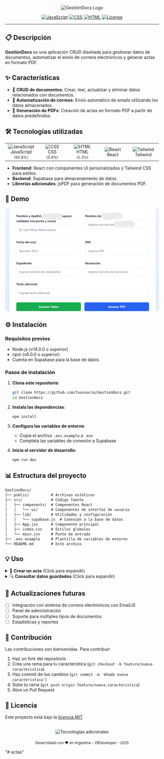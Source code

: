 <div align="center">
  <img src="https://img.shields.io/badge/GestiónDocs-v1.0-blue?style=for-the-badge&logo=react" alt="GestiónDocs Logo" width="400"/>
  
  [![JavaScript](https://img.shields.io/badge/JavaScript-92.8%25-F7DF1E?style=flat-square&logo=javascript)](https://developer.mozilla.org/en-US/docs/Web/JavaScript)
  [![CSS](https://img.shields.io/badge/CSS-5.9%25-1572B6?style=flat-square&logo=css3)](https://developer.mozilla.org/en-US/docs/Web/CSS)
  [![HTML](https://img.shields.io/badge/HTML-1.3%25-E34F26?style=flat-square&logo=html5)](https://developer.mozilla.org/en-US/docs/Web/HTML)
  [![License](https://img.shields.io/badge/License-MIT-green.svg)](https://opensource.org/licenses/MIT)
</div>

<hr />

## 📋 Descripción

**GestiónDocs** es una aplicación CRUD diseñada para gestionar datos de documentos, automatizar el envío de correos electrónicos y generar actas en formato PDF.

## ✨ Características

- 📝 **CRUD de documentos**: Crear, leer, actualizar y eliminar datos relacionados con documentos.
- 📧 **Automatización de correos**: Envío automático de emails utilizando los datos almacenados.
- 📄 **Generación de PDFs**: Creación de actas en formato PDF a partir de datos predefinidos.

## 🛠️ Tecnologías utilizadas

<div align="center">
  <table>
    <tr>
      <td align="center" width="96">
        <img src="https://skillicons.dev/icons?i=js" width="48" height="48" alt="JavaScript" />
        <br>JavaScript<br><small>(92.8%)</small>
      </td>
      <td align="center" width="96">
        <img src="https://skillicons.dev/icons?i=css" width="48" height="48" alt="CSS" />
        <br>CSS<br><small>(5.9%)</small>
      </td>
      <td align="center" width="96">
        <img src="https://skillicons.dev/icons?i=html" width="48" height="48" alt="HTML" />
        <br>HTML<br><small>(1.3%)</small>
      </td>
      <td align="center" width="96">
        <img src="https://skillicons.dev/icons?i=react" width="48" height="48" alt="React" />
        <br>React
      </td>
      <td align="center" width="96">
        <img src="https://skillicons.dev/icons?i=tailwind" width="48" height="48" alt="Tailwind" />
        <br>Tailwind
      </td>
    </tr>
  </table>
</div>

- **Frontend**: React con componentes UI personalizados y Tailwind CSS para estilos.
- **Backend**: Supabase para almacenamiento de datos.
- **Librerías adicionales**: jsPDF para generación de documentos PDF.

## 🚀 Demo


![Screenshot de la página principal de GestiónDocs](./public/assets/pag_inicio_app.png)

## ⚙️ Instalación

### Requisitos previos
- Node.js (v14.0.0 o superior)
- npm (v6.0.0 o superior)
- Cuenta en Supabase para la base de datos

### Pasos de instalación

1. **Clona este repositorio**:
   ```bash
   git clone https://github.com/tuusuario/GestionDocs.git
   cd GestionDocs
   ```

2. **Instala las dependencias**:
   ```bash
   npm install
   ```

3. **Configura las variables de entorno**:
   - Copia el archivo `.env.example` a `.env`
   - Completa las variables de conexión a Supabase

4. **Inicia el servidor de desarrollo**:
   ```bash
   npm run dev
   ```

## 📊 Estructura del proyecto

```
GestionDocs/
├── public/          # Archivos estáticos
├── src/             # Código fuente
│   ├── components/  # Componentes React
│   │   └── ui/      # Componentes de interfaz de usuario
│   ├── lib/         # Utilidades y configuración
│   │   └── supabase.js  # Conexión a la base de datos
│   ├── App.jsx      # Componente principal
│   ├── index.css    # Estilos globales
│   └── main.jsx     # Punto de entrada
├── .env.example     # Plantilla de variables de entorno
└── README.md        # Este archivo
```

## 💡 Uso

<details>
<summary>📝 <b>Crear un acta</b> (Click para expandir)</summary>

1. Ingresa el nombre y apellido de la persona
2. Completa los demás campos requeridos
3. Haz clic en "Generar PDF"
4. El documento se descargará automáticamente

![Crear Acta](./public/assets/envio_mails.png)
</details>

<details>
<summary>🔍 <b>Consultar datos guardados</b> (Click para expandir)</summary>

1. Comienza a escribir el nombre de la persona
2. El sistema autocompletará con los datos guardados
3. Modifica los campos necesarios

![Consultar datos](https://via.placeholder.com/400x200?text=Consultar+Datos)
</details>

## 🔄 Actualizaciones futuras

- [ ] Integración con sistema de correos electrónicos con EmailJS
- [ ] Panel de administración
- [ ] Soporte para múltiples tipos de documentos
- [ ] Estadísticas y reportes

## 👥 Contribución

Las contribuciones son bienvenidas. Para contribuir:

1. Haz un fork del repositorio
2. Crea una rama para tu característica (`git checkout -b feature/nueva-caracteristica`)
3. Haz commit de tus cambios (`git commit -m 'Añade nueva característica'`)
4. Sube tu rama (`git push origin feature/nueva-caracteristica`)
5. Abre un Pull Request

## 📄 Licencia

Este proyecto está bajo la [licencia MIT](https://opensource.org/licenses/MIT).

<div align="center">
  <br />
  <img src="https://skillicons.dev/icons?i=vscode,vite,supabase" alt="Tecnologías adicionales" />
  <p>
    <sub>Desarrollado con ❤️ en Argentina - VBDeveloper - 2025</sub>
  </p>
</div>"# actas" 
